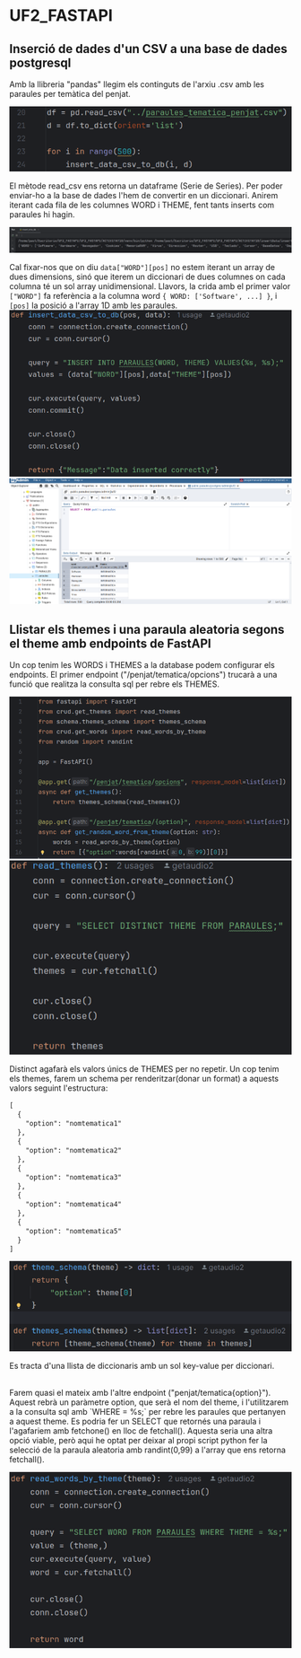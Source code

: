 # UF2_FASTAPI

## Inserció de dades d'un CSV a una base de dades postgresql
Amb la llibreria "pandas" llegim els continguts de l'arxiu .csv amb les paraules per temàtica del penjat.

![cap1](cap1.png)

El mètode read_csv ens retorna un dataframe (Serie de Series). Per poder enviar-ho a la base de dades
l'hem de convertir en un diccionari. Anirem iterant cada fila de les columnes WORD i THEME, fent tants inserts com paraules hi hagin.

![cap2](cap2.png)

Cal fixar-nos que on diu `data["WORD"][pos]` no estem iterant un array de dues dimensions, sinó que iterem
un diccionari de dues columnes on cada columna té un sol array unidimensional. Llavors, la crida amb el primer
valor `["WORD"]` fa referència a la columna word `{ WORD: ['Software', ...] }`, i `[pos]` la posició a l'array 1D amb les paraules.
![cap3](cap3.png)
![cap4](cap4.png)

## Llistar els themes i una paraula aleatoria segons el theme amb endpoints de FastAPI
Un cop tenim les WORDS i THEMES a la database podem configurar els endpoints.
El primer endpoint ("/penjat/tematica/opcions") trucarà a una funció que realitza la consulta sql per rebre els THEMES.

![cap5](cap5.png)
![cap6](cap6.png)

Distinct agafarà els valors únics de THEMES per no repetir.
Un cop tenim els themes, farem un schema per renderitzar(donar un format) a aquests valors seguint l'estructura:
```
[
  {
    "option": "nomtematica1"
  },
  {
    "option": "nomtematica2"
  },
  {
    "option": "nomtematica3"
  },
  {
    "option": "nomtematica4"
  },
  {
    "option": "nomtematica5"
  }
]
```

![cap7](cap7.png)

Es tracta d'una llista de diccionaris amb un sol key-value per diccionari.

<br />
Farem quasi el mateix amb l'altre endpoint ("penjat/tematica{option}"). Aquest rebrà un paràmetre option, que serà el nom del theme,
i l'utilitzarem a la consulta sql amb `WHERE = %s;` per rebre les paraules que pertanyen a aquest theme.
Es podria fer un SELECT que retornés una paraula i l'agafariem amb fetchone() en lloc de fetchall(). Aquesta seria una altra
opció viable, però aqui he optat per deixar al propi script python fer la selecció de la paraula aleatoria amb randint(0,99) a l'array
que ens retorna fetchall().

![cap8](cap8.png)

